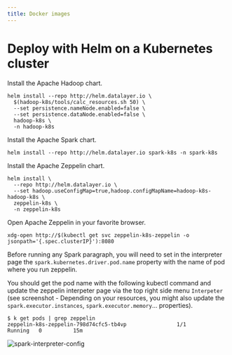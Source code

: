 ```yaml
---
title: Docker images
---
```


# Deploy with Helm on a Kubernetes cluster

Install the Apache Hadoop chart.

```
helm install --repo http://helm.datalayer.io \
  $(hadoop-k8s/tools/calc_resources.sh 50) \
  --set persistence.nameNode.enabled=false \
  --set persistence.dataNode.enabled=false \
  hadoop-k8s \
  -n hadoop-k8s
```

Install the Apache Spark chart.

```
helm install --repo http://helm.datalayer.io spark-k8s -n spark-k8s
```

Install the Apache Zeppelin chart.

```
helm install \
  --repo http://helm.datalayer.io \
  --set hadoop.useConfigMap=true,hadoop.configMapName=hadoop-k8s-hadoop-k8s \
  zeppelin-k8s \
  -n zeppelin-k8s
```

Open Apache Zeppelin in your favorite browser.

```
xdg-open http://$(kubectl get svc zeppelin-k8s-zeppelin -o jsonpath='{.spec.clusterIP}'):8080
```

Before running any Spark paragraph, you will need to set in the interpreter page the `spark.kubernetes.driver.pod.name` property with the name of pod where you run zeppelin.

You should get the pod name with the following kubectl command and update the zeppelin interpeter page via the top right side menu `Interpeter` (see screenshot - Depending on your resources, you might also update the `spark.executor.instances`, `spark.executor.memory`... properties).

```
$ k get pods | grep zeppelin
zeppelin-k8s-zeppelin-798d74cfc5-tb4vp                1/1       Running   0          15m
```

![spark-interpreter-config](/images/docker/spark-interpreter-config.png "spark-interpreter-config")
